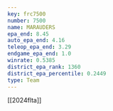 ```yaml
---
key: frc7500
number: 7500
name: MARAUDERS
epa_end: 8.45
auto_epa_end: 4.16
teleop_epa_end: 3.29
endgame_epa_end: 1.0
winrate: 0.5385
district_epa_rank: 1360
district_epa_percentile: 0.2449
type: Team
---
```

[[2024flta]]
